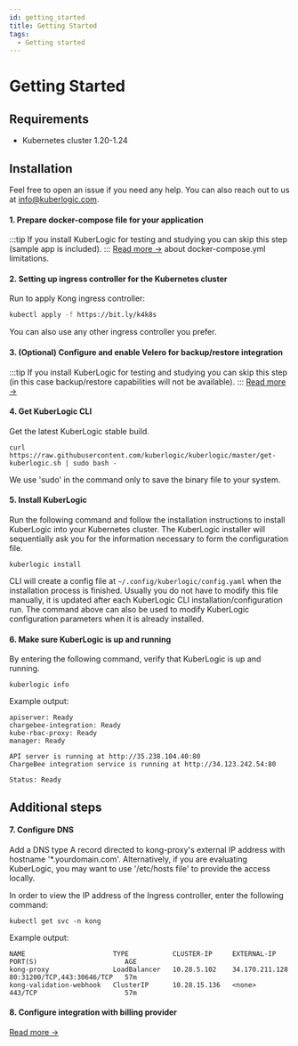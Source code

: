 ```yaml
---
id: getting_started
title: Getting Started
tags:
  - Getting started
---
```

  
# Getting Started

## Requirements
* Kubernetes cluster 1.20-1.24

## Installation

Feel free to open an issue if you need any help. You can also reach out to us at info@kuberlogic.com.

#### 1. Prepare docker-compose file for your application
:::tip
If you install KuberLogic for testing and studying you can skip this step (sample app is included).
:::
[Read more →](/docs/configuring/docker-compose) about docker-compose.yml limitations.

#### 2. Setting up ingress controller for the Kubernetes cluster

Run to apply Kong ingress controller:
```bash
kubectl apply -f https://bit.ly/k4k8s
```
You can also use any other ingress controller you prefer.


#### 3. (Optional) Configure and enable Velero for backup/restore integration
:::tip 
If you install KuberLogic for testing and studying you can skip this step (in this case backup/restore capabilities will not be available).
:::
[Read more →](/docs/configuring/backups)

#### 4. Get KuberLogic CLI

Get the latest KuberLogic stable build.
```shell
curl https://raw.githubusercontent.com/kuberlogic/kuberlogic/master/get-kuberlogic.sh | sudo bash -
```
We use 'sudo' in the command only to save the binary file to your system.

#### 5. Install KuberLogic

Run the following command and follow the installation instructions to install KuberLogic into your Kubernetes cluster. The KuberLogic installer will sequentially ask you for the information necessary to form the configuration file.

```shell
kuberlogic install
```

CLI will create a config file at `~/.config/kuberlogic/config.yaml` when the installation process is finished. Usually you do not have to modify this file manually, it is updated after each KuberLogic CLI installation/configuration run.
The command above can also be used to modify KuberLogic configuration parameters when it is already installed.

#### 6. Make sure KuberLogic is up and running

By entering the following command, verify that KuberLogic is up and running.
```shell
kuberlogic info
```
Example output:
```shell
apiserver: Ready
chargebee-integration: Ready
kube-rbac-proxy: Ready
manager: Ready

API server is running at http://35.238.104.40:80
ChargeBee integration service is running at http://34.123.242.54:80

Status: Ready
```

## Additional steps

#### 7. Configure DNS

Add a DNS type A record directed to kong-proxy's external IP address with hostname '*.yourdomain.com'. Alternatively, if you are evaluating KuberLogic, you may want to use '/etc/hosts file' to provide the access locally.

In order to view the IP address of the Ingress controller, enter the following command:
```shell
kubectl get svc -n kong
```
Example output:
```shell
NAME                      TYPE           CLUSTER-IP     EXTERNAL-IP      PORT(S)                      AGE
kong-proxy                LoadBalancer   10.28.5.102    34.170.211.128   80:31200/TCP,443:30646/TCP   57m
kong-validation-webhook   ClusterIP      10.28.15.136   <none>           443/TCP                      57m
```

#### 8. Configure integration with billing provider

[Read more →](/docs/configuring/billing)
